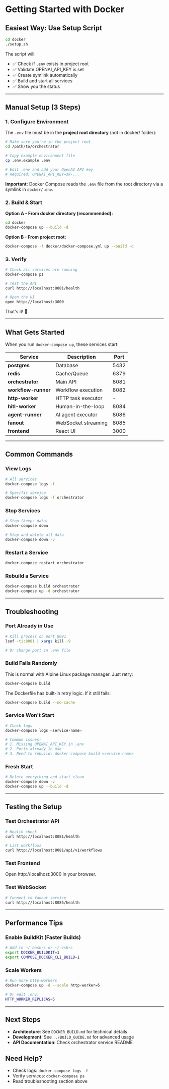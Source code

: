 # Getting Started with Docker

## Easiest Way: Use Setup Script

```bash
cd docker
./setup.sh
```

The script will:
- ✅ Check if `.env` exists in project root
- ✅ Validate OPENAI_API_KEY is set
- ✅ Create symlink automatically
- ✅ Build and start all services
- ✅ Show you the status

---

## Manual Setup (3 Steps)

### 1. Configure Environment

The `.env` file must be in the **project root directory** (not in docker/ folder):

```bash
# Make sure you're in the project root
cd /path/to/orchestrator

# Copy example environment file
cp .env.example .env

# Edit .env and add your OpenAI API key
# Required: OPENAI_API_KEY=sk-...
```

**Important:** Docker Compose reads the `.env` file from the root directory via a symlink in `docker/.env`.

### 2. Build & Start

**Option A - From docker directory (recommended):**
```bash
cd docker
docker-compose up --build -d
```

**Option B - From project root:**
```bash
docker-compose -f docker/docker-compose.yml up --build -d
```

### 3. Verify

```bash
# Check all services are running
docker-compose ps

# Test the API
curl http://localhost:8081/health

# Open the UI
open http://localhost:3000
```

That's it! 🎉

---

## What Gets Started

When you run `docker-compose up`, these services start:

| Service | Description | Port |
|---------|-------------|------|
| **postgres** | Database | 5432 |
| **redis** | Cache/Queue | 6379 |
| **orchestrator** | Main API | 8081 |
| **workflow-runner** | Workflow execution | 8082 |
| **http-worker** | HTTP task executor | - |
| **hitl-worker** | Human-in-the-loop | 8084 |
| **agent-runner** | AI agent executor | 8086 |
| **fanout** | WebSocket streaming | 8085 |
| **frontend** | React UI | 3000 |

---

## Common Commands

### View Logs
```bash
# All services
docker-compose logs -f

# Specific service
docker-compose logs -f orchestrator
```

### Stop Services
```bash
# Stop (keeps data)
docker-compose down

# Stop and delete all data
docker-compose down -v
```

### Restart a Service
```bash
docker-compose restart orchestrator
```

### Rebuild a Service
```bash
docker-compose build orchestrator
docker-compose up -d orchestrator
```

---

## Troubleshooting

### Port Already in Use

```bash
# Kill process on port 8081
lsof -ti:8081 | xargs kill -9

# Or change port in .env file
```

### Build Fails Randomly

This is normal with Alpine Linux package manager. Just retry:

```bash
docker-compose build
```

The Dockerfile has built-in retry logic. If it still fails:

```bash
docker-compose build --no-cache
```

### Service Won't Start

```bash
# Check logs
docker-compose logs <service-name>

# Common issues:
# 1. Missing OPENAI_API_KEY in .env
# 2. Ports already in use
# 3. Need to rebuild: docker-compose build <service-name>
```

### Fresh Start

```bash
# Delete everything and start clean
docker-compose down -v
docker-compose up --build -d
```

---

## Testing the Setup

### Test Orchestrator API

```bash
# Health check
curl http://localhost:8081/health

# List workflows
curl http://localhost:8081/api/v1/workflows
```

### Test Frontend

Open http://localhost:3000 in your browser.

### Test WebSocket

```bash
# Connect to fanout service
curl http://localhost:8085/health
```

---

## Performance Tips

### Enable BuildKit (Faster Builds)

```bash
# Add to ~/.bashrc or ~/.zshrc
export DOCKER_BUILDKIT=1
export COMPOSE_DOCKER_CLI_BUILD=1
```

### Scale Workers

```bash
# Run more http-workers
docker-compose up -d --scale http-worker=5

# Or edit .env:
HTTP_WORKER_REPLICAS=5
```

---

## Next Steps

- **Architecture**: See `DOCKER_BUILD.md` for technical details
- **Development**: See `../BUILD_GUIDE.md` for advanced usage
- **API Documentation**: Check orchestrator service README

## Need Help?

- Check logs: `docker-compose logs -f`
- Verify services: `docker-compose ps`
- Read troubleshooting section above
